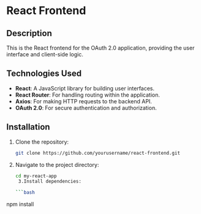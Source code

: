 # React Frontend

## Description

This is the React frontend for the OAuth 2.0 application, providing the user interface and client-side logic.

## Technologies Used

- **React**: A JavaScript library for building user interfaces.
- **React Router**: For handling routing within the application.
- **Axios**: For making HTTP requests to the backend API.
- **OAuth 2.0**: For secure authentication and authorization.

## Installation

1. Clone the repository:

   ```bash
   git clone https://github.com/yourusername/react-frontend.git
2. Navigate to the project directory:

   ```bash
   cd my-react-app
    3.Install dependencies:

   ```bash
  npm install



